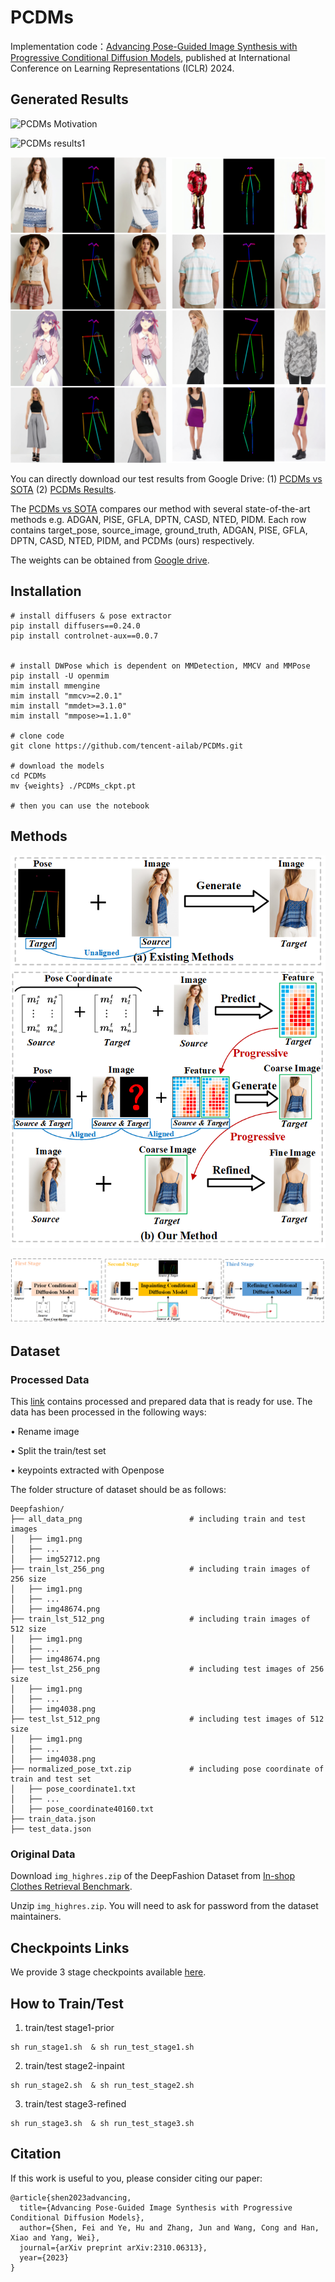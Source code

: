 # PCDMs
Implementation code：[Advancing Pose-Guided Image Synthesis with Progressive Conditional Diffusion Models](https://arxiv.org/pdf/2310.06313.pdf), published at International Conference on Learning Representations (ICLR) 2024.


## Generated Results
![PCDMs Motivation](imgs/compare_sota.png)

![PCDMs results1](imgs/demo.png)

![PCDMs results2](imgs/demo2.png)

You can directly download our test results from Google Drive: (1) [PCDMs vs SOTA](https://drive.google.com/drive/folders/1q21tA3VsQqScecQ7m3_eUFxIPWUGYKAa?usp=drive_link) (2) [PCDMs Results](https://drive.google.com/drive/folders/1sjqMhZ79pugk2IHhW-whg_NASpx3BSew?usp=drive_link).

The [PCDMs vs SOTA](https://drive.google.com/drive/folders/1q21tA3VsQqScecQ7m3_eUFxIPWUGYKAa?usp=drive_link) compares our method with several state-of-the-art methods e.g. ADGAN, PISE, GFLA, DPTN, CASD, NTED, PIDM. 
Each row contains target_pose, source_image, ground_truth, ADGAN, PISE, GFLA, DPTN, CASD, NTED, PIDM, and PCDMs (ours) respectively.

The weights can be obtained from [Google drive](https://drive.google.com/file/d/1H7WafGJrJZiblClJp0-AwcZrk1aNokWP/view?usp=drive_link).

## Installation
```
# install diffusers & pose extractor
pip install diffusers==0.24.0
pip install controlnet-aux==0.0.7


# install DWPose which is dependent on MMDetection, MMCV and MMPose
pip install -U openmim
mim install mmengine
mim install "mmcv>=2.0.1"
mim install "mmdet>=3.1.0"
mim install "mmpose>=1.1.0"

# clone code
git clone https://github.com/tencent-ailab/PCDMs.git

# download the models
cd PCDMs
mv {weights} ./PCDMs_ckpt.pt

# then you can use the notebook
```


## Methods

![PCDMs Motivation](imgs/diagram.png)


![PCDMs Framework](imgs/frameworkv2.png)

## Dataset
### Processed Data
This [link](https://drive.google.com/drive/folders/17yqf2iV2y7Hwx-__uV_-cRaOm2XX8lWS?usp=drive_link) contains processed and prepared data that is ready for use.
The data has been processed in the following ways:

&#8226; Rename image

&#8226; Split the train/test set

&#8226; keypoints extracted with Openpose

The folder structure of dataset should be as follows:

```
Deepfashion/
├── all_data_png                        # including train and test images
│   ├── img1.png          
│   ├── ...
│   ├── img52712.png         
├── train_lst_256_png                   # including train images of 256 size
│   ├── img1.png
│   ├── ...
│   ├── img48674.png
├── train_lst_512_png                   # including train images of 512 size
│   ├── img1.png
│   ├── ...
│   ├── img48674.png
├── test_lst_256_png                    # including test images of 256 size
│   ├── img1.png
│   ├── ...
│   ├── img4038.png
├── test_lst_512_png                    # including test images of 512 size
│   ├── img1.png
│   ├── ...
│   ├── img4038.png
├── normalized_pose_txt.zip             # including pose coordinate of train and test set
│   ├── pose_coordinate1.txt
│   ├── ...
│   ├── pose_coordinate40160.txt
├── train_data.json                     
├── test_data.json
```

### Original Data
 Download ```img_highres.zip``` of the DeepFashion Dataset from [In-shop Clothes Retrieval Benchmark](https://drive.google.com/drive/folders/0B7EVK8r0v71pYkd5TzBiclMzR00?resourcekey=0-fsjVShvqXP2517KnwaZ0zw). 
 
 Unzip ```img_highres.zip```. You will need to ask for password from the dataset maintainers. 


## Checkpoints Links
We provide 3 stage checkpoints available [here](https://drive.google.com/drive/folders/1xDpSIBdP11UoXe0HoWGPWBfEnk1zRMVw?usp=drive_link).



## How to Train/Test
1. train/test stage1-prior
```
sh run_stage1.sh  & sh run_test_stage1.sh
```

2. train/test stage2-inpaint
```
sh run_stage2.sh  & sh run_test_stage2.sh
```

3. train/test stage3-refined
```
sh run_stage3.sh  & sh run_test_stage3.sh
```

## Citation
If this work is useful to you, please consider citing our paper:
```
@article{shen2023advancing,
  title={Advancing Pose-Guided Image Synthesis with Progressive Conditional Diffusion Models},
  author={Shen, Fei and Ye, Hu and Zhang, Jun and Wang, Cong and Han, Xiao and Yang, Wei},
  journal={arXiv preprint arXiv:2310.06313},
  year={2023}
}

```

